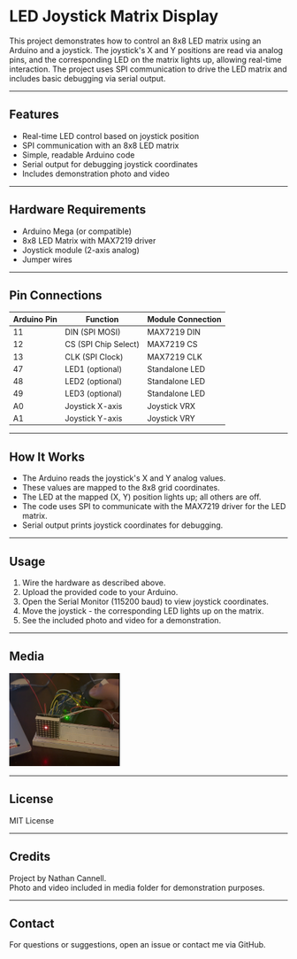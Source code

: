 # LED Joystick Matrix Display

This project demonstrates how to control an 8x8 LED matrix using an Arduino and a joystick. The joystick's X and Y positions are read via analog pins, and the corresponding LED on the matrix lights up, allowing real-time interaction. The project uses SPI communication to drive the LED matrix and includes basic debugging via serial output.

---

## Features

- Real-time LED control based on joystick position  
- SPI communication with an 8x8 LED matrix  
- Simple, readable Arduino code  
- Serial output for debugging joystick coordinates  
- Includes demonstration photo and video

---

## Hardware Requirements

- Arduino Mega (or compatible)
- 8x8 LED Matrix with MAX7219 driver
- Joystick module (2-axis analog)
- Jumper wires

---

## Pin Connections

| Arduino Pin | Function            | Module Connection         |
|-------------|---------------------|--------------------------|
| 11          | DIN (SPI MOSI)      | MAX7219 DIN              |
| 12          | CS (SPI Chip Select)| MAX7219 CS               |
| 13          | CLK (SPI Clock)     | MAX7219 CLK              |
| 47          | LED1 (optional)     | Standalone LED           |
| 48          | LED2 (optional)     | Standalone LED           |
| 49          | LED3 (optional)     | Standalone LED           |
| A0          | Joystick X-axis     | Joystick VRX             |
| A1          | Joystick Y-axis     | Joystick VRY             |

---

## How It Works

- The Arduino reads the joystick's X and Y analog values.
- These values are mapped to the 8x8 grid coordinates.
- The LED at the mapped (X, Y) position lights up; all others are off.
- The code uses SPI to communicate with the MAX7219 driver for the LED matrix.
- Serial output prints joystick coordinates for debugging.

---

## Usage

1. Wire the hardware as described above.
2. Upload the provided code to your Arduino.
3. Open the Serial Monitor (115200 baud) to view joystick coordinates.
4. Move the joystick - the corresponding LED lights up on the matrix.
5. See the included photo and video for a demonstration.

---

## Media

<p align="left">
  <img src="media/square_led_array.png" width="200" />
</p>

---

## License

MIT License

---

## Credits

Project by Nathan Cannell.  
Photo and video included in media folder for demonstration purposes.

---

## Contact

For questions or suggestions, open an issue or contact me via GitHub.
